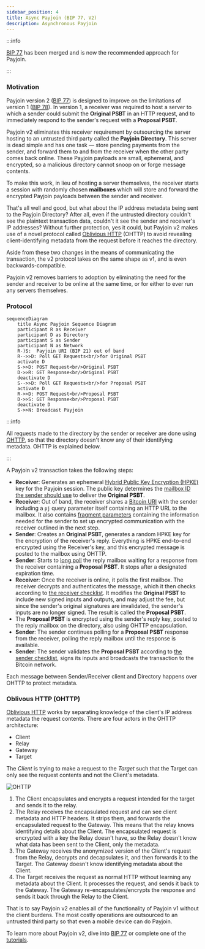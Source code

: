 ```yaml
---
sidebar_position: 4
title: Async Payjoin (BIP 77, V2)
description: Asynchronous Payjoin
---
```


:::info

[BIP 77](https://github.com/bitcoin/bips/blob/master/bip-0077.md) has been merged and is now the recommended approach for Payjoin.

:::

### Motivation

Payjoin version 2 ([BIP 77](https://github.com/bitcoin/bips/blob/master/bip-0077.md)) is designed to improve on the limitations of version 1 ([BIP 78](https://github.com/bitcoin/bips/blob/master/bip-0078.mediawiki)). In version 1, a receiver was required to host a server to which a sender could submit the **Original PSBT** in an HTTP request, and to immediately respond to the sender's request with a **Proposal PSBT**.

Payjoin v2 eliminates this receiver requirement by outsourcing the server hosting to an untrusted third party called the **Payjoin Directory**. This server is dead simple and has one task — store pending payments from the sender, and forward them to and from the receiver when the other party comes back online. These Payjoin payloads are small, ephemeral, and encrypted, so a malicious directory cannot snoop on or forge message contents.

To make this work, in lieu of hosting a server themselves, the receiver starts a session with randomly chosen **mailboxes** which will store and forward the encrypted Payjoin payloads between the sender and receiver.

That's all well and good, but what about the IP address metadata being sent to the Payjoin Directory? After all, even if the untrusted directory couldn't see the plaintext transaction data, couldn't it see the sender and receiver's IP addresses? Without further protection, yes it could, but Payjoin v2 makes use of a novel protocol called [Oblivious HTTP](https://www.fastly.com/blog/enabling-privacy-on-the-internet-with-oblivious-http) (OHTTP) to avoid revealing client-identifying metadata from the request before it reaches the directory.

Aside from these two changes in the means of communicating the transaction, the v2 protocol takes on the same shape as v1, and is even backwards-compatible.

Payjoin v2 removes barriers to adoption by eliminating the need for the sender and receiver to be online at the same time, or for either to ever run any servers themselves.

### Protocol

```mermaid
sequenceDiagram
    title Async Payjoin Sequence Diagram
    participant R as Receiver
    participant D as Directory
    participant S as Sender
    participant N as Network
    R-)S:  Payjoin URI (BIP 21) out of band
    R-->>D: Poll GET Requests<br/>for Original PSBT
    activate D 
    S->>D: POST Request<br/>Original PSBT
    D->>R: GET Response<br/>Original PSBT
    deactivate D
    S-->>D: Poll GET Requests<br/>for Proposal PSBT
    activate D
    R->>D: POST Request<br/>Proposal PSBT
    D->>S: GET Response<br/>Proposal PSBT
    deactivate D
    S->>N: Broadcast Payjoin
```

:::info

All requests made to the directory by the sender or receiver are done using [OHTTP](#oblivous-http-ohttp), so that the directory doesn't know any of their identifying metadata. OHTTP is explained below.

:::

A Payjoin v2 transaction takes the following steps:

- **Receiver**: Generates an ephemeral [Hybrid Public Key Encryption (HPKE)](https://www.rfc-editor.org/rfc/rfc9180.html) key for the Payjoin session. The public key determines the [mailbox ID the sender should use](https://en.wikipedia.org/wiki/Pigeon-hole_messagebox) to deliver the **Original PSBT**.
- **Receiver**: Out of band, the receiver shares a [Bitcoin URI](https://github.com/bitcoin/bips/blob/master/bip-0021.mediawiki) with the sender including a `pj` query parameter itself containing an HTTP URL to the mailbox. It also contains [fragment parameters](https://github.com/bitcoin/bips/blob/master/bip-0077.md#receiver-fragment-parameters) containing the information needed for the sender to set up encrypted communication with the receiver outlined in the next step.
- **Sender**: Creates an **Original PSBT**, generates a random HPKE key for the encryption of the receiver's reply. Everything is HPKE end-to-end encrypted using the Receiver's key, and this encrypted message is posted to the mailbox using OHTTP.
- **Sender**: Starts to [long poll](https://javascript.info/long-polling) the reply mailbox waiting for a response from the receiver containing a **Proposal PSBT**. It stops after a designated expiration time.
- **Receiver**: Once the receiver is online, it polls the first mailbox. The receiver decrypts and authenticates the message, which it then checks according to [the receiver checklist](https://github.com/bitcoin/bips/blob/master/bip-0078.mediawiki#receivers-original-psbt-checklist). It modifies the **Original PSBT** to include new signed inputs and outputs, and may adjust the fee, but since the sender's original signatures are invalidated, the sender's inputs are no longer signed. The result is called the **Proposal PSBT**.
- The **Proposal PSBT** is encrypted using the sender's reply key, posted to the reply mailbox on the directory, also using OHTTP encapsulation.
- **Sender**: The sender continues polling for a **Proposal PSBT** response from the receiver, polling the reply mailbox until the response is available.
- **Sender**: The sender validates the **Proposal PSBT** according to [the sender checklist](https://github.com/bitcoin/bips/blob/master/bip-0077.md#senders-proposal-psbt-checklist), signs its inputs and broadcasts the transaction to the Bitcoin network.

Each message between Sender/Receiver client and Directory happens over OHTTP to protect metadata.

### Oblivous HTTP (OHTTP)

[Oblivious HTTP](https://www.ietf.org/rfc/rfc9458.html) works by separating knowledge of the client's IP address metadata the request contents. There are four actors in the OHTTP architecture:

- Client
- Relay
- Gateway
- Target

The _Client_ is trying to make a request to the _Target_ such that the Target can only see the request contents and not the Client's metadata.

![OHTTP](./img/ohttp.png)

1. The Client encapsulates and encrypts a request intended for the target and sends it to the relay.
2. The Relay receives the encapsulated request and can see client metadata and HTTP headers. It strips them, and forwards the encapsulated request to the Gateway. This means that the relay knows identifying details about the Client. The encapsulated request is encrypted with a key the Relay doesn't have, so the Relay doesn't know what data has been sent to the Client, only the metadata.
3. The Gateway receives the anonymized version of the Client's request from the Relay, decrypts and decapsulates it, and then forwards it to the Target. The Gateway doesn't know identifying metadata about the Client.
4. The Target receives the request as normal HTTP without learning any metadata about the Client. It processes the request, and sends it back to the Gateway. The Gateway re-encapsulates/encrypts the response and sends it back through the Relay to the Client.

That is to say Payjoin v2 enables all of the functionality of Payjoin v1 without the client burdens. The most costly operations are outsourced to an untrusted third party so that even a mobile device can do Payjoin.

To learn more about Payjoin v2, dive into [BIP 77](https://github.com/bitcoin/bips/pull/1483) or complete one of the [tutorials](/docs/category/tutorials).
